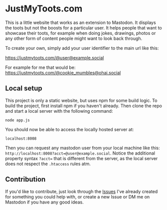 # JustMyToots.com

This is a little website that works as an extension to Mastodon. It displays
the toots but not the boosts for a particular user. It helps people that want
to showcase their toots, for example when doing jokes, drawings, photos or any
other form of content people might want to look back through.

To create your own, simply add your user identifier to the main url like this:

https://justmytoots.com/@user@example.social

For example for me that would be:
https://justmytoots.com/@cookie_mumbles@ohai.social


## Local setup

This project is only a static website, but uses npm for some build logic. To
build the project, first install npm if you haven't already. Then clone the
repo and start a local server with the following command:

```
node app.js
```
You should now be able to access the locally hosted server at:
```
localhost:8008
```

Then you can request any mastodon user from your local machine like this:
`http://localhost:8008?acct=@user@example.social`. Notice the additional
property syntax `?acct=` that is different from the server, as the local server
does not respect the `.htaccess` rules atm.

## Contribution

If you'd like to contribute, just look through the
[Issues](https://github.com/cookiemumbles/justmytoots.com/issues/) I've already
created for something you could help with, or create a new Issue or DM me on
Mastodon if you have any good ideas.

